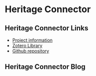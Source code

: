# Heritage Connector 

## Heritage Connector Links

* [Project information](https://www.sciencemuseumgroup.org.uk/project/heritage-connector/)
* [Zotero Library](https://www.zotero.org/groups/2439363/heritage_connector)
* [Github repository](https://github.com/TheScienceMuseum/heritage-connector/)

## Heritage Connector Blog
